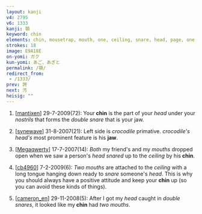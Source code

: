 ```yaml
---
layout: kanji
v4: 2795
v6: 1333
kanji: 顎
keyword: chin
elements: chin, mousetrap, mouth, one, ceiling, snare, head, page, one, ceiling, drop, shellfish, clam, oyster, eye, animal legs, eight, mouth2, one2
strokes: 18
image: E9A18E
on-yomi: ガク
kun-yomi: あご、あぎと
permalink: /顎/
redirect_from:
 - /1333/
prev: 誇
next: 汚
heisig: ""
---
```


1) [<a href="http://kanji.koohii.com/profile/mantixen">mantixen</a>] 29-7-2009(72): Your<strong> chin</strong> is the part of your <em>head</em> under your <em>nostrils</em> that forms the <em>double snare</em> that is your jaw.

2) [<a href="http://kanji.koohii.com/profile/synewave">synewave</a>] 31-8-2007(21): Left side is <em>crocodile</em> primative. <em>crocodile&#039;s head&#039;s</em> most prominent feature is his <strong>jaw</strong>.

3) [<a href="http://kanji.koohii.com/profile/Megaqwerty">Megaqwerty</a>] 17-7-2007(14): <em>Both</em> my friend&#039;s and my <em>mouths</em> dropped open when we saw a person&#039;s <em>head snared</em> up to the <em>ceiling</em> by his<strong> chin</strong>.

4) [<a href="http://kanji.koohii.com/profile/cb4960">cb4960</a>] 7-2-2009(6): <em>Two mouths</em> are attached to the <em>ceiling</em> with a long tongue hanging down ready to <em>snare</em> someone&#039;s <em>head</em>. This is why you should always have a positive attitude and keep your <strong>chin</strong> up (so you can avoid these kinds of things).

5) [<a href="http://kanji.koohii.com/profile/cameron_en">cameron_en</a>] 29-11-2008(5): After I got my <em>head</em> caught in <em>double snares</em>, it looked like my<strong> chin</strong> had <em>two mouths</em>.

